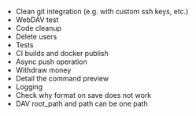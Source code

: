 - Clean git integration (e.g. with custom ssh keys, etc.)
- WebDAV test
- Code cleanup
- Delete users
- Tests
- CI builds and docker publish
- Async push operation
- Withdraw money
- Detail the command preview
- Logging
- Check why format on save does not work
- DAV root_path and path can be one path